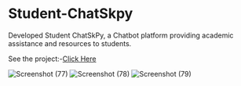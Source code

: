 # Student-ChatSkpy
 Developed Student ChatSkPy, a Chatbot platform providing academic assistance and resources to students.
  
See the project:-[Click Here](https://sagar0101.github.io/ChatSkpy/)


![Screenshot (77)](https://github.com/sagar0101/Student-ChatSkpy/assets/138853235/3c369227-edd8-4cfc-a8d4-16df1f46d470)
![Screenshot (78)](https://github.com/sagar0101/Student-ChatSkpy/assets/138853235/a1a5a101-0e31-4b60-8c57-9c295d8a0d27)
![Screenshot (79)](https://github.com/sagar0101/Student-ChatSkpy/assets/138853235/30c71a4b-c557-40fc-ba35-a0d17d3c412d)
